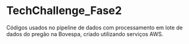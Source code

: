 # TechChallenge_Fase2
Códigos usados no pipeline de dados com processamento em lote de dados do pregão na Bovespa, criado utilizando serviços AWS.
